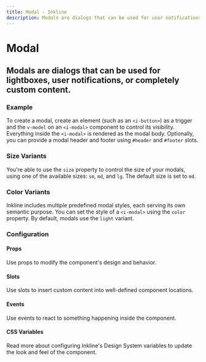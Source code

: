 ```yaml
---
title: Modal - Inkline
description: Modals are dialogs that can be used for user notifications, lightboxes, or completely custom content.
---
```


<script setup>
import { manifest } from '@inkline/inkline/components/IModal/manifest';
import {
    IModalBasicExample,
    IModalColorVariantsExample,
    IModalSizeVariantsExample
} from '@inkline/inkline/components/IModal/examples';
import { default as IModalBasicExampleHTML } from '@inkline/inkline/components/IModal/examples/basic.html?raw';
import { default as IModalBasicExampleJS } from '@inkline/inkline/components/IModal/examples/basic.js?raw';
import { default as IModalColorVariantsExampleHTML } from '@inkline/inkline/components/IModal/examples/color-variants.html?raw';
import { default as IModalColorVariantsExampleJS } from '@inkline/inkline/components/IModal/examples/color-variants.js?raw';
import { default as IModalSizeVariantsExampleHTML } from '@inkline/inkline/components/IModal/examples/size-variants.html?raw';
import { default as IModalSizeVariantsExampleJS } from '@inkline/inkline/components/IModal/examples/size-variants.js?raw';
</script>



# Modal
## Modals are dialogs that can be used for lightboxes, user notifications, or completely custom content.

### Example
To create a modal, create an element (such as an `<i-button>`) as a trigger and the `v-model` on an `<i-modal>` component to control its visibility. Everything inside the `<i-modal>` is rendered as the modal body. Optionally, you can provide a modal header and footer using `#header` and `#footer` slots.

<example type="modal" :component="IModalBasicExample" :html="IModalBasicExampleHTML" :js="IModalBasicExampleJS"></example>

### Size Variants
You're able to use the `size` property to control the size of your modals, using one of the available sizes: `sm`, `md`, and `lg`. 
The default size is set to `md`.

<example type="modal" :component="IModalSizeVariantsExample" :html="IModalSizeVariantsExampleHTML" :js="IModalBasicExampleJS"></example>

### Color Variants
Inkline includes multiple predefined modal styles, each serving its own semantic purpose. You can set the style of a `<i-modal>` using the `color` property. By default, modals use the `light` variant.

<example type="modal" :component="IModalColorVariantsExample" :html="IModalColorVariantsExampleHTML" :js="IModalBasicExampleJS"></example>

### Configuration

#### Props
Use props to modify the component's design and behavior.

<props-table :manifest="manifest"></props-table>

#### Slots
Use slots to insert custom content into well-defined component locations.

<slots-table :manifest="manifest"></slots-table>

#### Events
Use events to react to something happening inside the component.

<events-table :manifest="manifest"></events-table>

#### CSS Variables
<router-link :to="{ name: 'docs-introduction-design-system' }">Read more</router-link> about configuring Inkline's Design System variables to update the look and feel of the component.

<css-variables-table :manifest="manifest" type="local"></css-variables-table>
